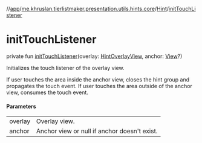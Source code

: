 //[app](../../../index.md)/[me.khruslan.tierlistmaker.presentation.utils.hints.core](../index.md)/[Hint](index.md)/[initTouchListener](init-touch-listener.md)

# initTouchListener

private fun [initTouchListener](init-touch-listener.md)(overlay: [HintOverlayView](../../me.khruslan.tierlistmaker.presentation.views/-hint-overlay-view/index.md), anchor: [View](https://developer.android.com/reference/kotlin/android/view/View.html)?)

Initializes the touch listener of the overlay view.

If user touches the area inside the anchor view, closes the hint group and propagates the touch event. If user touches the area outside of the anchor view, consumes the touch event.

#### Parameters

| | |
|---|---|
| overlay | Overlay view. |
| anchor | Anchor view or null if anchor doesn't exist. |
